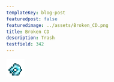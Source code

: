 ```yaml
---
templateKey: blog-post
featuredpost: false
featuredimage: ../assets/Broken_CD.png
title: Broken CD
description: Trash
testfield: 342
---
```

![Broken CD](../assets/Broken_CD.png)